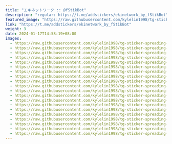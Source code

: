```yaml
---
title: "エキネットワーク :: @fStikBot"
description: "regular: https://t.me/addstickers/ekinetwork_by_fStikBot"
featured_image: "https://raw.githubusercontent.com/kylelin1998/tg-sticker-spreading-worldwide-images/main/img/77ac8026-ffd2-4df0-9211-0c3d10449ac6.jpg"
link: "https://t.me/addstickers/ekinetwork_by_fStikBot"
weight: 3
date: 2024-01-17T14:58:19+08:00
images:
  - https://raw.githubusercontent.com/kylelin1998/tg-sticker-spreading-worldwide-images/main/img/77ac8026-ffd2-4df0-9211-0c3d10449ac6.jpg
  - https://raw.githubusercontent.com/kylelin1998/tg-sticker-spreading-worldwide-images/main/img/b22baff3-5b8e-469c-baaf-03f0252834ab.jpg
  - https://raw.githubusercontent.com/kylelin1998/tg-sticker-spreading-worldwide-images/main/img/6726c98b-05c1-4f83-b231-b18de75a02ea.jpg
  - https://raw.githubusercontent.com/kylelin1998/tg-sticker-spreading-worldwide-images/main/img/8943cd59-4c31-4e6f-a418-7fa51137ba6c.jpg
  - https://raw.githubusercontent.com/kylelin1998/tg-sticker-spreading-worldwide-images/main/img/31338003-3238-4997-8249-85ca41d77f3e.jpg
  - https://raw.githubusercontent.com/kylelin1998/tg-sticker-spreading-worldwide-images/main/img/e47a5a28-502d-4ddd-aa69-f4db39b43742.jpg
  - https://raw.githubusercontent.com/kylelin1998/tg-sticker-spreading-worldwide-images/main/img/28b0f8ca-9605-4490-822d-0d6e81263865.jpg
  - https://raw.githubusercontent.com/kylelin1998/tg-sticker-spreading-worldwide-images/main/img/c1df8c33-f084-4609-b4a5-488af9cde287.jpg
  - https://raw.githubusercontent.com/kylelin1998/tg-sticker-spreading-worldwide-images/main/img/478b332f-037b-4897-b94d-f5dbef72d760.jpg
  - https://raw.githubusercontent.com/kylelin1998/tg-sticker-spreading-worldwide-images/main/img/c42a6722-d15a-4182-be11-4457ea0fbe39.jpg
  - https://raw.githubusercontent.com/kylelin1998/tg-sticker-spreading-worldwide-images/main/img/72c3e1a4-ac63-481a-9872-48a2d521df31.jpg
  - https://raw.githubusercontent.com/kylelin1998/tg-sticker-spreading-worldwide-images/main/img/5db1ff04-bc39-4257-abb6-72ce13a14c9b.jpg
  - https://raw.githubusercontent.com/kylelin1998/tg-sticker-spreading-worldwide-images/main/img/03624ba7-a94b-48ea-8ab4-216457649193.jpg
  - https://raw.githubusercontent.com/kylelin1998/tg-sticker-spreading-worldwide-images/main/img/4d97f665-aeae-4253-b65c-eea45c5eb20c.jpg
  - https://raw.githubusercontent.com/kylelin1998/tg-sticker-spreading-worldwide-images/main/img/44391776-8a8b-45fa-a3c0-8f45e1410da6.jpg
  - https://raw.githubusercontent.com/kylelin1998/tg-sticker-spreading-worldwide-images/main/img/21f641fb-f7c9-4efd-b561-55a61edc1832.jpg
  - https://raw.githubusercontent.com/kylelin1998/tg-sticker-spreading-worldwide-images/main/img/056bd57c-7d46-468e-be3a-9fb443e3d68d.jpg
  - https://raw.githubusercontent.com/kylelin1998/tg-sticker-spreading-worldwide-images/main/img/39c016cb-dd77-4b37-a0b1-3625a3cf5e1d.jpg
  - https://raw.githubusercontent.com/kylelin1998/tg-sticker-spreading-worldwide-images/main/img/27b3663b-f275-4f9a-95bc-be0c2beb05f6.jpg
  - https://raw.githubusercontent.com/kylelin1998/tg-sticker-spreading-worldwide-images/main/img/86f4d51a-197c-4f2c-a5f7-2ba03ef43d73.jpg
---
```

